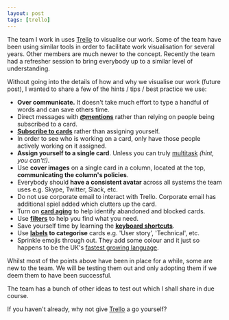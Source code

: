 ```yaml
---
layout: post
tags: [trello]
---
```


The team I work in uses [Trello](https://trello.com) to visualise our work.
Some of the team have been using similar tools in order to facilitate work visualisation for several years. Other members are much newer to the concept. Recently the team had a refresher session to bring everybody up to a similar level of understanding.

Without going into the details of how and why we visualise our work (future post), I wanted to share a few of the hints / tips / best practice we use:

* **Over communicate.** It doesn't take much effort to type a handful of words and can save others time.
* Direct messages with **[@mentions](http://help.trello.com/article/765-commenting-on-cards)** rather than relying on people being subscribed to a card.
* **[Subscribe to cards](http://help.trello.com/article/799-subscribing-to-cards-lists-and-boards)** rather than assigning yourself.
* In order to see who is working on a card, only have those people actively working on it assigned.
* **Assign yourself to a single card**. Unless you can truly [multitask](https://en.wikipedia.org/wiki/Human_multitasking#Popular_commentary_on_practical_multitasking) *(hint, you can't!)*.
* Use **cover images** on a single card in a column, located at the top, **communicating the column's policies**.
* Everybody should **have a consistent avatar** across all systems the team uses e.g. Skype, Twitter, Slack, etc.
* Do not use corporate email to interact with Trello. Corporate email has additional spiel added which clutters up the card.
* Turn on **[card aging](http://help.trello.com/article/820-card-aging)** to help identify abandoned and blocked cards.
* Use **[filters](http://help.trello.com/article/787-filtering-cards-on-a-board)** to help you find what you need.
* Save yourself time by learning the **[keyboard shortcuts](https://trello.com/shortcuts)**.
* Use **[labels](http://help.trello.com/article/797-adding-labels-to-cards) to categorise** cards e.g. 'User story', 'Technical', etc.
* Sprinkle emojis through out. They add some colour and it just so happens to be the UK's [fastest growing language](http://www.bbc.co.uk/newsbeat/article/32793732/uks-fastest-growing-language-is-emoji).

Whilst most of the points above have been in place for a while, some are new to the team. We will be testing them out and only adopting them if we deem them to have been successful.

The team has a bunch of other ideas to test out which I shall share in due course.

If you haven't already, why not give [Trello](https://trello.com/st3v3nhunt/recommend) a go yourself?